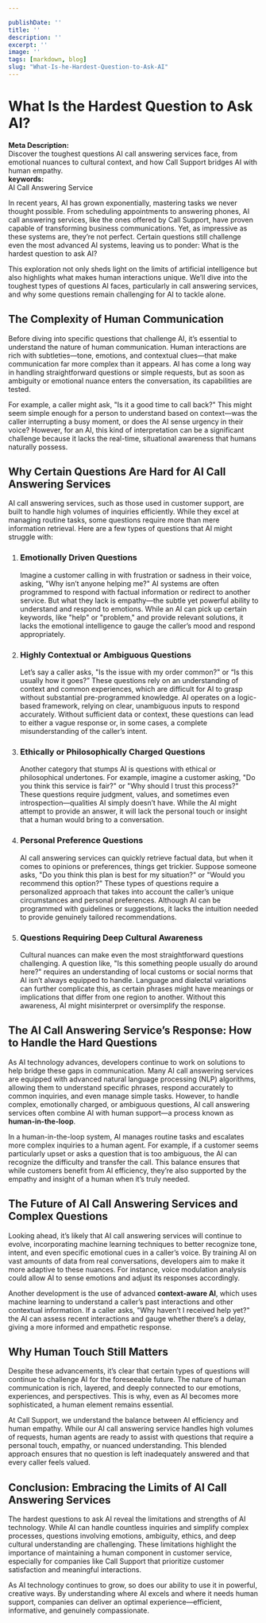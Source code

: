 ```yaml
---

publishDate: ''
title: ''
description: ''
excerpt: ''
image: ''
tags: [markdown, blog]
slug: "What-Is-he-Hardest-Question-to-Ask-AI"
---
```




# What Is the Hardest Question to Ask AI?

**Meta Description:**   
Discover the toughest questions AI call answering services face, from emotional nuances to cultural context, and how Call Support bridges AI with human empathy.  
**keywords:**   
AI Call Answering Service

In recent years, AI has grown exponentially, mastering tasks we never thought possible. From scheduling appointments to answering phones, AI call answering services, like the ones offered by Call Support, have proven capable of transforming business communications. Yet, as impressive as these systems are, they’re not perfect. Certain questions still challenge even the most advanced AI systems, leaving us to ponder: What is the hardest question to ask AI?

This exploration not only sheds light on the limits of artificial intelligence but also highlights what makes human interactions unique. We’ll dive into the toughest types of questions AI faces, particularly in call answering services, and why some questions remain challenging for AI to tackle alone.

## **The Complexity of Human Communication**

Before diving into specific questions that challenge AI, it’s essential to understand the nature of human communication. Human interactions are rich with subtleties—tone, emotions, and contextual clues—that make communication far more complex than it appears. AI has come a long way in handling straightforward questions or simple requests, but as soon as ambiguity or emotional nuance enters the conversation, its capabilities are tested.

For example, a caller might ask, "Is it a good time to call back?" This might seem simple enough for a person to understand based on context—was the caller interrupting a busy moment, or does the AI sense urgency in their voice? However, for an AI, this kind of interpretation can be a significant challenge because it lacks the real-time, situational awareness that humans naturally possess.

## **Why Certain Questions Are Hard for AI Call Answering Services**

AI call answering services, such as those used in customer support, are built to handle high volumes of inquiries efficiently. While they excel at managing routine tasks, some questions require more than mere information retrieval. Here are a few types of questions that AI might struggle with:

1. ### **Emotionally Driven Questions**

     
   Imagine a customer calling in with frustration or sadness in their voice, asking, "Why isn’t anyone helping me?" AI systems are often programmed to respond with factual information or redirect to another service. But what they lack is empathy—the subtle yet powerful ability to understand and respond to emotions. While an AI can pick up certain keywords, like "help" or "problem," and provide relevant solutions, it lacks the emotional intelligence to gauge the caller’s mood and respond appropriately.

2. ### **Highly Contextual or Ambiguous Questions**

     
   Let’s say a caller asks, "Is the issue with my order common?" or “Is this usually how it goes?” These questions rely on an understanding of context and common experiences, which are difficult for AI to grasp without substantial pre-programmed knowledge. AI operates on a logic-based framework, relying on clear, unambiguous inputs to respond accurately. Without sufficient data or context, these questions can lead to either a vague response or, in some cases, a complete misunderstanding of the caller’s intent.

3. ### **Ethically or Philosophically Charged Questions**

     
   Another category that stumps AI is questions with ethical or philosophical undertones. For example, imagine a customer asking, "Do you think this service is fair?" or "Why should I trust this process?" These questions require judgment, values, and sometimes even introspection—qualities AI simply doesn’t have. While the AI might attempt to provide an answer, it will lack the personal touch or insight that a human would bring to a conversation.

4. ### **Personal Preference Questions**

     
   AI call answering services can quickly retrieve factual data, but when it comes to opinions or preferences, things get trickier. Suppose someone asks, "Do you think this plan is best for my situation?" or "Would you recommend this option?" These types of questions require a personalized approach that takes into account the caller’s unique circumstances and personal preferences. Although AI can be programmed with guidelines or suggestions, it lacks the intuition needed to provide genuinely tailored recommendations.

5. ### **Questions Requiring Deep Cultural Awareness**

     
   Cultural nuances can make even the most straightforward questions challenging. A question like, "Is this something people usually do around here?" requires an understanding of local customs or social norms that AI isn’t always equipped to handle. Language and dialectal variations can further complicate this, as certain phrases might have meanings or implications that differ from one region to another. Without this awareness, AI might misinterpret or oversimplify the response.

## **The AI Call Answering Service’s Response: How to Handle the Hard Questions**

As AI technology advances, developers continue to work on solutions to help bridge these gaps in communication. Many AI call answering services are equipped with advanced natural language processing (NLP) algorithms, allowing them to understand specific phrases, respond accurately to common inquiries, and even manage simple tasks. However, to handle complex, emotionally charged, or ambiguous questions, AI call answering services often combine AI with human support—a process known as **human-in-the-loop**.

In a human-in-the-loop system, AI manages routine tasks and escalates more complex inquiries to a human agent. For example, if a customer seems particularly upset or asks a question that is too ambiguous, the AI can recognize the difficulty and transfer the call. This balance ensures that while customers benefit from AI efficiency, they’re also supported by the empathy and insight of a human when it’s truly needed.

## **The Future of AI Call Answering Services and Complex Questions**

Looking ahead, it’s likely that AI call answering services will continue to evolve, incorporating machine learning techniques to better recognize tone, intent, and even specific emotional cues in a caller’s voice. By training AI on vast amounts of data from real conversations, developers aim to make it more adaptive to these nuances. For instance, voice modulation analysis could allow AI to sense emotions and adjust its responses accordingly.

Another development is the use of advanced **context-aware AI**, which uses machine learning to understand a caller’s past interactions and other contextual information. If a caller asks, "Why haven’t I received help yet?" the AI can assess recent interactions and gauge whether there’s a delay, giving a more informed and empathetic response.

## **Why Human Touch Still Matters**

Despite these advancements, it’s clear that certain types of questions will continue to challenge AI for the foreseeable future. The nature of human communication is rich, layered, and deeply connected to our emotions, experiences, and perspectives. This is why, even as AI becomes more sophisticated, a human element remains essential.

At Call Support, we understand the balance between AI efficiency and human empathy. While our AI call answering service handles high volumes of requests, human agents are ready to assist with questions that require a personal touch, empathy, or nuanced understanding. This blended approach ensures that no question is left inadequately answered and that every caller feels valued.

## **Conclusion: Embracing the Limits of AI Call Answering Services**

The hardest questions to ask AI reveal the limitations and strengths of AI technology. While AI can handle countless inquiries and simplify complex processes, questions involving emotions, ambiguity, ethics, and deep cultural understanding are challenging. These limitations highlight the importance of maintaining a human component in customer service, especially for companies like Call Support that prioritize customer satisfaction and meaningful interactions.

As AI technology continues to grow, so does our ability to use it in powerful, creative ways. By understanding where AI excels and where it needs human support, companies can deliver an optimal experience—efficient, informative, and genuinely compassionate.